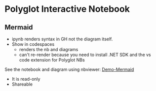 # Polyglot Interactive Notebook
## Mermaid

- ipynb renders syntax in GH not the diagram itself. 
- Show in codespaces
    - renders the nb and diagrams
    - can't re-render because you need to install .NET SDK and the vs code extension for Polyglot NBs

See the notebook and diagram using nbviewer:
[Demo-Mermaid](https://nbviewer.org/github/dfinke/PolytglotMeetsMermaid/blob/master/Demo-Mermaid.ipynb)


- It is read-only
- Shareable
